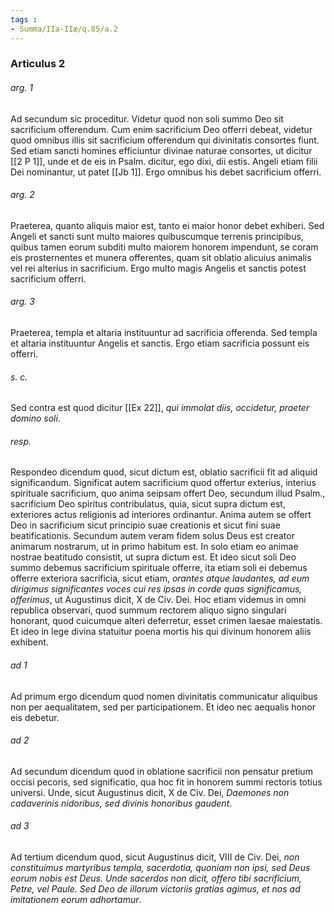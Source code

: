 ```yaml
---
tags : 
- Summa/IIa-IIæ/q.85/a.2
---
```


### Articulus 2

###### arg. 1
Ad secundum sic proceditur. Videtur quod non soli summo Deo sit sacrificium offerendum. Cum enim sacrificium Deo offerri debeat, videtur quod omnibus illis sit sacrificium offerendum qui divinitatis consortes fiunt. Sed etiam sancti homines efficiuntur divinae naturae consortes, ut dicitur [[2 P 1]], unde et de eis in Psalm. dicitur, ego dixi, dii estis. Angeli etiam filii Dei nominantur, ut patet [[Jb 1]]. Ergo omnibus his debet sacrificium offerri.

###### arg. 2
Praeterea, quanto aliquis maior est, tanto ei maior honor debet exhiberi. Sed Angeli et sancti sunt multo maiores quibuscumque terrenis principibus, quibus tamen eorum subditi multo maiorem honorem impendunt, se coram eis prosternentes et munera offerentes, quam sit oblatio alicuius animalis vel rei alterius in sacrificium. Ergo multo magis Angelis et sanctis potest sacrificium offerri.

###### arg. 3
Praeterea, templa et altaria instituuntur ad sacrificia offerenda. Sed templa et altaria instituuntur Angelis et sanctis. Ergo etiam sacrificia possunt eis offerri.

###### s. c.
Sed contra est quod dicitur [[Ex 22]], *qui immolat diis, occidetur, praeter domino soli*.

###### resp.
Respondeo dicendum quod, sicut dictum est, oblatio sacrificii fit ad aliquid significandum. Significat autem sacrificium quod offertur exterius, interius spirituale sacrificium, quo anima seipsam offert Deo, secundum illud Psalm., sacrificium Deo spiritus contribulatus, quia, sicut supra dictum est, exteriores actus religionis ad interiores ordinantur. Anima autem se offert Deo in sacrificium sicut principio suae creationis et sicut fini suae beatificationis. Secundum autem veram fidem solus Deus est creator animarum nostrarum, ut in primo habitum est. In solo etiam eo animae nostrae beatitudo consistit, ut supra dictum est. Et ideo sicut soli Deo summo debemus sacrificium spirituale offerre, ita etiam soli ei debemus offerre exteriora sacrificia, sicut etiam, *orantes atque laudantes, ad eum dirigimus significantes voces cui res ipsas in corde quas significamus, offerimus*, ut Augustinus dicit, X de Civ. Dei. Hoc etiam videmus in omni republica observari, quod summum rectorem aliquo signo singulari honorant, quod cuicumque alteri deferretur, esset crimen laesae maiestatis. Et ideo in lege divina statuitur poena mortis his qui divinum honorem aliis exhibent.

###### ad 1
Ad primum ergo dicendum quod nomen divinitatis communicatur aliquibus non per aequalitatem, sed per participationem. Et ideo nec aequalis honor eis debetur.

###### ad 2
Ad secundum dicendum quod in oblatione sacrificii non pensatur pretium occisi pecoris, sed significatio, qua hoc fit in honorem summi rectoris totius universi. Unde, sicut Augustinus dicit, X de Civ. Dei, *Daemones non cadaverinis nidoribus, sed divinis honoribus gaudent*.

###### ad 3
Ad tertium dicendum quod, sicut Augustinus dicit, VIII de Civ. Dei, *non constituimus martyribus templa, sacerdotia, quoniam non ipsi, sed Deus eorum nobis est Deus. Unde sacerdos non dicit, offero tibi sacrificium, Petre, vel Paule. Sed Deo de illorum victoriis gratias agimus, et nos ad imitationem eorum adhortamur*.

